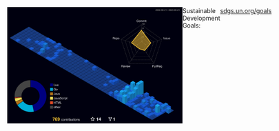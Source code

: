 <div style="display: flex;">
  <img src="./profile-3d-contrib/profile-night-view.svg" alt="lavantien profile's gitblock" title="lavantien profile's gitblock" height="270" style="float: left" />
  <a style="float: left">Sustainable Development Goals: <a href="https://sdgs.un.org/goals" target=”_blank”>sdgs.un.org/goals</a></a>
</div>
